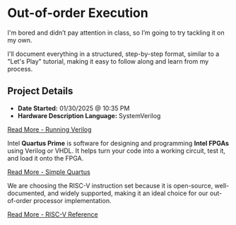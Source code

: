 # Out-of-order Execution

I'm bored and didn’t pay attention in class, so I’m going to try tackling it on my own.

I'll document everything in a structured, step-by-step format, similar to a "Let's Play" tutorial, making it easy to follow along and learn from my process.

## Project Details
- **Date Started:** 01/30/2025 @ 10:35 PM  
- **Hardware Description Language:** SystemVerilog  

[Read More - Running Verilog](./Guides/BasicVerilog.md)

Intel **Quartus Prime** is software for designing and programming **Intel FPGAs** using Verilog or VHDL. 
It helps turn your code into a working circuit, test it, and load it onto the FPGA.

[Read More - Simple Quartus](./Guides/BasicQuartus.md)

We are choosing the RISC-V instruction set because it is open-source, well-documented, and widely supported, making it an ideal choice for our out-of-order processor implementation.

[Read More - RISC-V Reference](https://www.cs.sfu.ca/~ashriram/Courses/CS295/assets/notebooks/RISCV/RISCV_CARD.pdf)